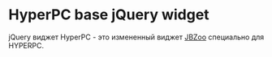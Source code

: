 # HyperPC base jQuery widget

jQuery виджет HyperPC - это измененный виджет [JBZoo](https://github.com/JBZoo/jQuery-Factory/blob/master/src/jbzoo.js) специально для HYPERPC.

